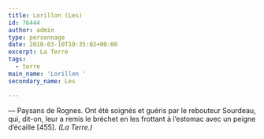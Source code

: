 ```yaml
---
title: Lorillon (Les)
id: 76444
author: admin
type: personnage
date: 2010-03-10T10:35:02+00:00
excerpt: La Terre
tags:
  - terre
main_name: 'Lorillon '
secondary_name: Les

---
```

— Paysans de Rognes. Ont été soignés et guéris par le rebouteur Sourdeau, qui, dit-on, leur a remis le bréchet en les frottant à l&rsquo;estomac avec un peigne d&rsquo;écaille [455]. _(La Terre.)_